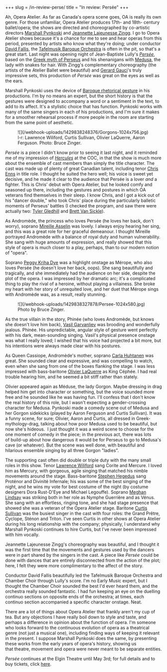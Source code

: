 +++
slug = /in-review-perse/
title = "In review: Persée"
+++

Ah, Opera Atelier. As far as Canada's opera scene goes, OA is really its own genre. For those unfamiliar, Opera Atelier produces 17th- and 18th- century ballet/opera; the shows are directed and choreographed by co-artistic directors [Marshall Pynkoski](http://www.operaatelier.com/about/creative-team/) and [Jeannette Lajeunesse Zingg](http://www.operaatelier.com/about/creative-team/). I go to Opera Atelier shows because it's a chance for me to see and hear operas from this period, presented by artists who know what they're doing; under conductor [David Fallis](http://barczablog.com/2012/10/12/10-questions-for-david-fallis/), the [Tafelmusik Baroque Orchestra](http://www.tafelmusik.org/) is often in the pit, so that's a great start. Last night was opening night of Jean-Baptiste Lully's [_Persée_](http://www.operaatelier.com/season/13-14/persee/), based on the [Greek myth of Perseus](http://www.greekmythology.com/Myths/Heroes/Perseus/perseus.html) and his shenanigans with [Medusa](http://www.greekmythology.com/Myths/Creatures/Medusa/medusa.html), the lady with snakes for hair. With Zingg's complementary choreography (the artists of the Atelier Ballet were beautiful) and [Gerard Gauci](http://barczablog.com/2011/10/23/10for_gg/)'s truly impressive sets, this production of _Persée_ was great on the eyes as well as the ears.

Marshall Pynkoski uses the device of [Baroque rhetorical gesture](http://www.operaatelier.com/education/opera-lovers/about-the-art/acting/) in his productions. I'm by no means an expert, but the short history is that the gestures were designed to accompany a word or a sentiment in the text, to add to its affect. It's a stylistic choice that has function. Pynkoski works with many of the same singers in each of his productions, and I'm sure it makes for a smoother rehearsal process if more people in the room are starting from the same point of aesthetic.

<figure data-type="image">
![](/webhook-uploads/1429838248376/Gorgons-1024x756.jpg)
<figcaption>l-r: Lawrence Wiliford, Curtis Sullivan, Olivier LaQuerre, Aaron Ferguson. Photo: Bruce Zinger.</figcaption>
</figure>

_Persée_ is a piece I didn't know prior to seeing it last night, and it reminded me of my impression of [_Hercules_](/in-review-hercules/) at the COC, in that the show is much more about the ensemble of cast members than simply the title character. The cast was made up of plenty of great Canadian talent, including tenor [Chris Enns](http://www.deanartists.com/vocal/tenor/christopher-enns) in title role. I thought he suited the hero well; his voice is sweet yet decisive, and he made it clear to the audience that Persée is a lover _and_ a fighter. This is Chris' debut with Opera Atelier, but he looked comfy and seasoned up there, including the gestures and postures in which OA veterans find themselves in their sleep. I know Chris, and I got a kick out of his "dancer double," who took Chris' place during the particularly balletic moments of Perseus' battles (I checked the program, and saw there were actually two: [Tyler Gledhill](http://www.thedietrichgroup.com/about/biographies/tyler-gledhill-dance-artist/) and [Brett Van Sickle](http://national.ballet.ca/thecompany/firstsoloists/Brett_van_Sickle/)).

As Andromède, the princess who loves Persée (he loves her back, don't worry), soprano [Mireille Asselin](http://www.mireilleasselin.com/) was lovely. I always enjoy hearing her sing, and this was a great role for her graceful demeanour. I thought Mireille portrayed Andromède with a balance of royal duty and human vulnerability. She sang with huge amounts of expression, and really showed that this style of opera is much closer to a play, perhaps, than to our modern notion of "opera".

Soprano [Peggy Kriha Dye](http://columbusblack.com/index.php?option=com_content&view=article&id=320:peggy-kriha-dye-named-general-manager-of-opera-columbus&catid=36:news) was a highlight onstage as Mérope, who also loves Persée (he doesn't love her back, oops). She sang beautifully and tragically, and she immediately had the audience on her side, despite the plot of the opera. I was impressed by her dramatic arc; it's a complicated thing to play the rival of a heroine, without playing a villainess. She broke my heart with her story of unrequited love, and her duet that Mérope sings with Andromède was, as a result, really stunning.

<figure data-type="image">
![](/webhook-uploads/1429838327878/Persee-1024x580.jpg)
<figcaption>Photo by Bruce Zinger.</figcaption>
</figure>

As the true villain in the story, Phinée (who loves Andromède, but knows she doesn't love him back), [Vasil Garvanliev](http://imgartists.com/artist/vasil_garvanliev) was brooding and wonderfully jealous. Phinée. His unpredictable, angular style of gesture went perfectly with his dark, mean-sounding singing. Vasil's physical presence onstage was what I really loved; I wished that his voice had projected a bit more, but his intentions were always made clear with his postures.

As Queen Cassiope, Andromède's mother, soprano [Carla Huhtanen](http://www.carlahuhtanen.com/) was great. She sounded clear and expressive, and was compelling to watch, even when she sang from one of the boxes flanking the stage. I was less impressed with bass-baritone [Olivier LaQuerre](http://www.olivierlaquerre.com/en/Baritone/Home.html) as King Céphée. I had real trouble hearing him, and he seemed a bit stiff rather than stately.

Olivier appeared again as Méduse, the lady Gorgon. Maybe dressing in drag helped him get into character or something, but the voice sounded more free and he sounded like he was having fun. I'll confess that I don't know the real history of this role, but I wasn't expecting a gender-crossing character for Medusa. Pynkoski made a comedy scene out of Medusa and her Gorgon sidekicks (played by Aaron Ferguson and Curtis Sullivan). It was a funny scene, for sure; Olivier, Aaron and Curtis, all dressed in Greek-mythology-drag, talking about how poor Medusa used to be beautiful, but now she's hideous.  I just thought it was a weird scene to choose for the one moment of comedy in the piece; in the previous act, there was lots of build-up about how dangerous it would be for Perseus to go to Medusa's cave (or whatever). But the scene was well done, with beautiful and hilarious ensemble singing by all three Gorgon "ladies".

The supporting cast often did double or triple duty with the many small roles in this show. Tenor [Lawrence Wiliford](http://www.lawrencewiliford.com/) sang Corite and Mercure. I loved him as Mercury, with gorgeous, agile singing that matched his nimble movements around the stage. Bass-baritone [Stephen Hegedus](http://www.stephenhegedus.com/) sang Proténor and Divinité Infernale; his was some of the best singing of the night, and he wins my vote for best costume of the night (by costume designers Dora Rust-D'Eye and Michael Legouffe). Soprano [Meghan Lindsay](http://www.meghanlindsay.com/) was striking both in her role as Nymphe Guerrière and as Vénus. She sang with an effortless, ringing tone, and she had stage presence that showed she was a veteran of the Opera Atelier stage. Baritone [Curtis Sullivan](http://www.deanartists.com/vocal/bass-baritone/curtis-sullivan) was the busiest singer in the cast with four roles: the Grand Prêtre, Cyclope, Sténon and Triton. I've seen Curtis in other shows at Opera Atelier during his long relationship with the company; physically, I understand why Marshall Pynkoski continues to hire Curtis, but I've never been impressed with him vocally.

Jeannette Lajeunesse Zingg's choreography was beautiful, and I thought it was the first time that the movements and gestures used by the dancers were in part shared by the singers in the cast. A piece like _Persée_ could be done with dances that are entirely disconnected from the action of the plot; here, I felt they were more complimentary to the affect of the story.

Conductor David Fallis beautifully led the Tafelmusik Baroque Orchestra and Chamber Choir through Lully's score. I'm no Early Music expert, but I thought the Chamber Choir sounded the best I'd ever heard them, and the orchestra really sounded fantastic. I had fun keeping an eye on the duelling continuo sections on opposite ends of the orchestra; at times, each continuo section accompanied a specific character onstage. Neat.

There are a lot of things about Opera Atelier that frankly aren't my cup of tea. But any objections I have really boil down to style and taste, and perhaps a difference in opinion about the function of opera. I'm someone who looks forward to the continuous evolution of opera as a theatrical genre (not just a musical one), including finding ways of keeping it relevant in the present. I suppose Marshall Pynkoski does the same, by presenting these works from the early years of opera's history, showing us that theatre, movement and opera were never meant to be separate entities.

_Persée_ continues at the Elgin Theatre until May 3rd; for full details and to buy tickets, click [here](http://www.operaatelier.com/season/13-14/persee/).
